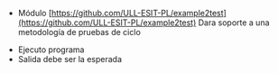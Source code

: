 * Módulo [https://github.com/ULL-ESIT-PL/example2test](https://github.com/ULL-ESIT-PL/example2test) 
Dara soporte a una metodología de pruebas de ciclo 

- Ejecuto programa 
- Salida debe ser la esperada
